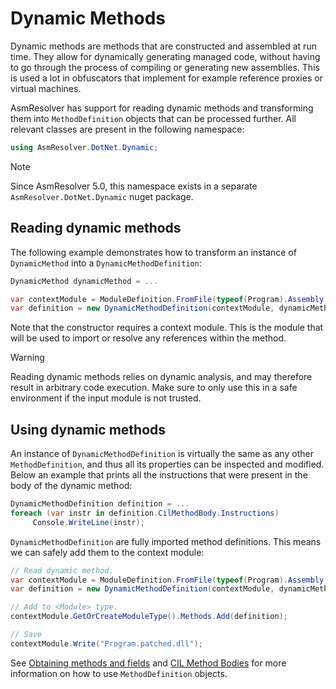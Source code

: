 # Dynamic Methods

Dynamic methods are methods that are constructed and assembled at run
time. They allow for dynamically generating managed code, without having
to go through the process of compiling or generating new assemblies.
This is used a lot in obfuscators that implement for example reference
proxies or virtual machines.

AsmResolver has support for reading dynamic methods and transforming
them into `MethodDefinition` objects that can be processed further. All
relevant classes are present in the following namespace:

``` csharp
using AsmResolver.DotNet.Dynamic;
```

> [!NOTE]
> Since AsmResolver 5.0, this namespace exists in a separate
> `AsmResolver.DotNet.Dynamic` nuget package.


## Reading dynamic methods

The following example demonstrates how to transform an instance of
`DynamicMethod` into a `DynamicMethodDefinition`:

``` csharp
DynamicMethod dynamicMethod = ...

var contextModule = ModuleDefinition.FromFile(typeof(Program).Assembly.Location);
var definition = new DynamicMethodDefinition(contextModule, dynamicMethod);
```

Note that the constructor requires a context module. This is the module
that will be used to import or resolve any references within the method.

> [!WARNING]
> Reading dynamic methods relies on dynamic analysis, and may therefore
> result in arbitrary code execution. Make sure to only use this in a safe
> environment if the input module is not trusted.

## Using dynamic methods

An instance of `DynamicMethodDefinition` is virtually the same as any
other `MethodDefinition`, and thus all its properties can be inspected
and modified. Below an example that prints all the instructions that
were present in the body of the dynamic method:

``` csharp
DynamicMethodDefinition definition = ...
foreach (var instr in definition.CilMethodBody.Instructions)
     Console.WriteLine(instr);
```

`DynamicMethodDefinition` are fully imported method definitions. This
means we can safely add them to the context module:

``` csharp
// Read dynamic method.
var contextModule = ModuleDefinition.FromFile(typeof(Program).Assembly.Location);
var definition = new DynamicMethodDefinition(contextModule, dynamicMethod);

// Add to <Module> type.
contextModule.GetOrCreateModuleType().Methods.Add(definition);

// Save
contextModule.Write("Program.patched.dll");
```

See [Obtaining methods and fields](/guides/dotnet/member-tree.html#obtaining-methods-and-fields)
and [CIL Method Bodies](managed-method-bodies.md) for more
information on how to use `MethodDefinition` objects.
